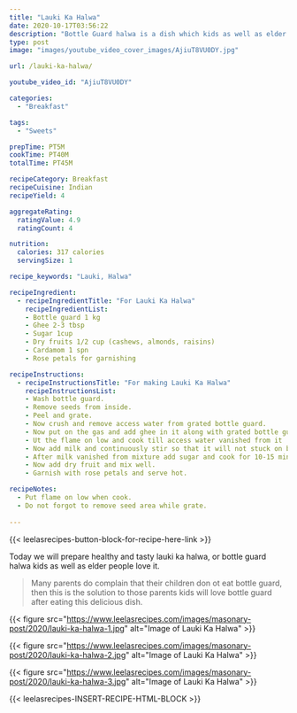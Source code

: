 ```yaml
---
title: "Lauki Ka Halwa"
date: 2020-10-17T03:56:22
description: "Bottle Guard halwa is a dish which kids as well as elder people love it."
type: post
image: "images/youtube_video_cover_images/AjiuT8VU0DY.jpg"

url: /lauki-ka-halwa/

youtube_video_id: "AjiuT8VU0DY"

categories: 
  - "Breakfast"

tags:
  - "Sweets"

prepTime: PT5M
cookTime: PT40M
totalTime: PT45M

recipeCategory: Breakfast
recipeCuisine: Indian
recipeYield: 4

aggregateRating:
  ratingValue: 4.9
  ratingCount: 4

nutrition:
  calories: 317 calories
  servingSize: 1

recipe_keywords: "Lauki, Halwa"

recipeIngredient:
  - recipeIngredientTitle: "For Lauki Ka Halwa"
    recipeIngredientList:
    - Bottle guard 1 kg
    - Ghee 2-3 tbsp
    - Sugar 1cup 
    - Dry fruits 1/2 cup (cashews, almonds, raisins)
    - Cardamom 1 spn
    - Rose petals for garnishing

recipeInstructions:
  - recipeInstructionsTitle: "For making Lauki Ka Halwa"
    recipeInstructionsList:
    - Wash bottle guard.
    - Remove seeds from inside.
    - Peel and grate.
    - Now crush and remove access water from grated bottle guard.
    - Now put on the gas and add ghee in it along with grated bottle guard.
    - Ut the flame on low and cook till access water vanished from it .
    - Now add milk and continuously stir so that it will not stuck on bottom.
    - After milk vanished from mixture add sugar and cook for 10-15 min.
    - Now add dry fruit and mix well.
    - Garnish with rose petals and serve hot.

recipeNotes: 
  - Put flame on low when cook.
  - Do not forgot to remove seed area while grate.
   
---
```


{{< leelasrecipes-button-block-for-recipe-here-link >}}

Today we will prepare healthy and tasty lauki ka halwa, or bottle guard halwa kids as well as elder people love it. 

> Many parents do complain that their children don ot eat bottle guard, then this is the solution to those parents kids will love bottle guard after eating this delicious dish.

{{< figure src="https://www.leelasrecipes.com/images/masonary-post/2020/lauki-ka-halwa-1.jpg" alt="Image of Lauki Ka Halwa" >}}

{{< figure src="https://www.leelasrecipes.com/images/masonary-post/2020/lauki-ka-halwa-2.jpg" alt="Image of Lauki Ka Halwa" >}}

{{< figure src="https://www.leelasrecipes.com/images/masonary-post/2020/lauki-ka-halwa-3.jpg" alt="Image of Lauki Ka Halwa" >}}

{{< leelasrecipes-INSERT-RECIPE-HTML-BLOCK >}}

